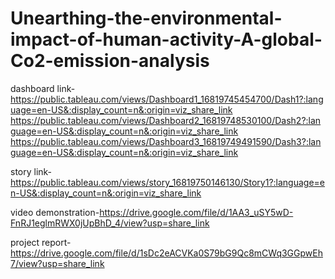 # Unearthing-the-environmental-impact-of-human-activity-A-global-Co2-emission-analysis

dashboard link-https://public.tableau.com/views/Dashboard1_16819745454700/Dash1?:language=en-US&:display_count=n&:origin=viz_share_link
               https://public.tableau.com/views/Dashboard2_16819748530100/Dash2?:language=en-US&:display_count=n&:origin=viz_share_link
               https://public.tableau.com/views/Dashboard3_16819749491590/Dash3?:language=en-US&:display_count=n&:origin=viz_share_link

story link-https://public.tableau.com/views/story_16819750146130/Story1?:language=en-US&:display_count=n&:origin=viz_share_link

video demonstration-https://drive.google.com/file/d/1AA3_uSY5wD-FnRJ1eglmRWX0jUpBhD_4/view?usp=share_link

project report-https://drive.google.com/file/d/1sDc2eACVKa0S79bG9Qc8mCWq3GGpwEh7/view?usp=share_link
